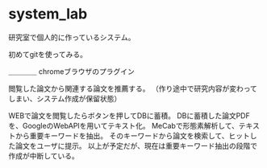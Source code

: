 system_lab
==========

研究室で個人的に作っているシステム。

初めてgitを使ってみる。

＿＿＿＿
chromeブラウザのプラグイン

閲覧した論文から関連する論文を推薦する。
（作り途中で研究内容が変わってしまい、システム作成が保留状態）


WEBで論文を閲覧したらボタンを押してDBに蓄積。
DBに蓄積した論文PDFを、GoogleのWebAPIを用いてテキスト化。
MeCabで形態素解析して、テキストから重要キーワードを抽出。
そのキーワードから論文を検索して、ヒットした論文をユーザに提示。
以上が予定だが、現在は重要キーワード抽出の段階で作成が中断している。

